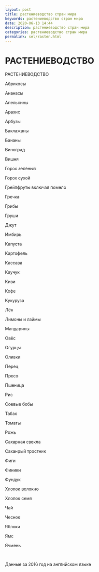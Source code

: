 ```yaml
---
layout: post
title: растениеводство стран мира
keywords: растениеводство стран мира
date: 2020-06-13 14:44
description: растениеводство стран мира
categories: растениеводство стран мира
permalink: sel/rasten.html
---
```


# РАСТЕНИЕВОДСТВО






РАСТЕНИЕВОДСТВО


Абрикосы
	

Ананасы
	

Апельсины


Арахис


Арбузы
	

Баклажаны


Бананы


Виноград
	

Вишня
	

Горох зелёный
	

Горох сухой
					

Грейпфруты включая помело
	

Гречка
	

Грибы
	

Груши
	

Джут
	

Имбирь
	

Капуста


Картофель


Кассава


Каучук
	

Киви


Кофе


Кукуруза


Лён
					

Лимоны и лаймы
	

Мандарины
	

Овёс


Огурцы
	

Оливки
					

Перец


Просо


Пшеница


Рис


Соевые бобы


Табак
	

Томаты
	

Рожь
				

Сахарная свекла
				

Саханрый тростник
				

Фиги


Финики
		

Фундук


Хлопок волокно


Хлопок семя


Чай
	

Чеснок


Яблоки
			

Ямс


Ячмень
			


  


  Данные за 2016 год на английском языке
	
			

	

	
